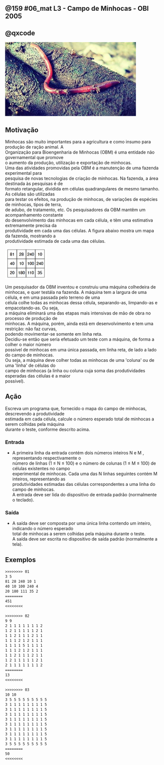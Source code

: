 ## @159 #06_mat L3 - Campo de Minhocas - OBI 2005
## @qxcode

![](__capa.jpg)

## Motivação

Minhocas são muito importantes para a agricultura e como insumo para produção de ração animal. A  
Organização para Bioengenharia de Minhocas (OBM) é uma entidade não governamental que promove  
o aumento da produção, utilização e exportação de minhocas.  
Uma das atividades promovidas pela OBM é a manutenção de uma fazenda experimental para  
pesquisa de novas tecnologias de criação de minhocas. Na fazenda, a área destinada às pesquisas é de  
formato retangular, dividida em células quadrangulares de mesmo tamanho. As células são utilizadas  
para testar os efeitos, na produção de minhocas, de variações de espécies de minhocas, tipos de terra,  
de adubo, de tratamento, etc. Os pesquisadores da OBM mantêm um acompanhamento constante  
do desenvolvimento das minhocas em cada célula, e têm uma estimativa extremamente precisa da  
produtividade em cada uma das células. A figura abaixo mostra um mapa da fazenda, mostrando a  
produtividade estimada de cada uma das células.  

![](__minhocas.jpeg)

Um pesquisador da OBM inventou e construiu uma máquina colhedeira de minhocas, e quer testála na fazenda. A máquina tem a largura de uma célula, e em uma passada pelo terreno de uma  
célula colhe todas as minhocas dessa célula, separando-as, limpando-as e empacotando-as. Ou seja,  
a máquina eliminará uma das etapas mais intensivas de mão de obra no processo de produção de  
minhocas. A máquina, porém, ainda está em desenvolvimento e tem uma restrição: não faz curvas,  
podendo movimentar-se somente em linha reta.  
Decidiu-se então que seria efetuado um teste com a máquina, de forma a colher o maior número  
possı́vel de minhocas em uma única passada, em linha reta, de lado a lado do campo de minhocas.  
Ou seja, a máquina deve colher todas as minhocas de uma 'coluna' ou de uma 'linha' de células do  
campo de minhocas (a linha ou coluna cuja soma das produtividades esperadas das células é a maior  
possı́vel).  
  
## Ação

Escreva um programa que, fornecido o mapa do campo de minhocas, descrevendo a produtividade  
estimada em cada célula, calcule o número esperado total de minhocas a serem colhidas pela máquina  
durante o teste, conforme descrito acima.  
  
### Entrada

- A primeira linha da entrada contém dois números inteiros N e M , representando respectivamente o  
número de linhas (1 ≤ N ≤ 100) e o número de colunas (1 ≤ M ≤ 100) de células existentes no campo  
experimental de minhocas. Cada uma das N linhas seguintes contém M inteiros, representando as  
produtividades estimadas das células correspondentes a uma linha do campo de minhocas.  
A entrada deve ser lida do dispositivo de entrada padrão (normalmente o teclado).  
  
### Saída

- A saı́da deve ser composta por uma única linha contendo um inteiro, indicando o número esperado  
total de minhocas a serem colhidas pela máquina durante o teste.  
A saı́da deve ser escrita no dispositivo de saı́da padrão (normalmente a tela).

## Exemplos

```
>>>>>>>> 01
3 5
81 28 240 10 1
40 10 100 240 4
20 180 111 35 2
========
451
<<<<<<<<

>>>>>>>> 02
9 9
2 1 1 1 1 1 1 1 2
1 2 1 1 1 1 1 2 1
1 1 2 1 1 1 2 1 1
1 1 1 2 1 2 1 1 1
1 1 1 1 5 1 1 1 1
1 1 1 2 1 2 1 1 1
1 1 2 1 1 1 2 1 1
1 2 1 1 1 1 1 2 1
2 1 1 1 1 1 1 1 2
========
13
<<<<<<<<

>>>>>>>> 03
10 10
3 5 5 5 5 5 5 5 5 5
3 1 1 1 1 1 1 1 1 5
3 1 1 1 1 1 1 1 1 5
3 1 1 1 1 1 1 1 1 5
3 1 1 1 1 1 1 1 1 5
3 1 1 1 1 1 1 1 1 5
3 1 1 1 1 1 1 1 1 5
3 1 1 1 1 1 1 1 1 5
3 1 1 1 1 1 1 1 1 5
3 5 5 5 5 5 5 5 5 5
========
50
<<<<<<<<
```

#

<!---
>>>>>>>> 04
20 20
0 0 0 0 0 0 0 0 0 0 0 0 0 0 0 0 0 0 0 0
0 0 0 0 0 0 0 0 0 0 0 0 0 0 0 0 0 0 0 0
0 0 0 0 0 0 0 0 0 0 0 0 0 0 0 0 0 0 0 0
0 0 0 0 0 0 0 0 0 0 0 0 0 0 0 0 0 0 0 0
0 0 0 0 0 0 0 0 0 0 0 0 0 0 0 0 0 0 0 0
0 0 0 0 0 0 0 0 0 0 0 0 0 0 0 0 0 0 0 0
0 0 0 0 0 0 0 0 0 0 0 0 0 0 0 0 0 0 0 0
0 0 0 0 0 0 0 0 0 0 0 0 0 0 0 0 0 0 0 0
0 0 0 0 0 0 0 0 0 0 0 0 0 0 0 0 0 0 0 0
0 0 0 0 0 0 0 0 0 0 0 0 0 0 0 0 0 0 0 0
0 0 0 0 0 0 0 0 0 0 0 0 0 0 0 0 0 0 0 0
0 0 0 0 0 0 0 0 0 0 0 0 0 0 0 0 0 0 0 0
0 0 0 0 0 0 0 0 0 0 0 0 0 0 0 0 0 0 0 0
0 0 0 0 0 0 0 0 0 0 0 0 0 0 0 0 0 0 0 0
0 0 0 0 0 0 0 0 0 0 0 0 0 0 0 0 0 0 0 0
0 0 0 0 0 0 0 0 0 0 0 0 0 0 0 0 0 0 0 0
0 0 0 0 0 0 0 0 0 0 0 0 0 0 0 0 0 0 0 0
0 0 0 0 0 0 0 0 0 0 0 0 0 0 0 0 0 0 0 0
0 0 0 0 0 0 0 0 0 0 0 0 0 0 0 0 0 0 0 0
0 0 0 0 0 0 0 0 0 0 0 0 0 0 0 0 0 0 0 0
========
0
<<<<<<<<


>>>>>>>> 05
20 20
1 0 0 0 1 1 1 0 0 1 1 1 0 1 0 1 0 1 0 1
0 1 0 0 0 0 0 0 0 0 0 0 0 0 1 1 0 1 1 0
0 0 1 1 0 1 1 1 0 0 0 0 0 1 1 0 1 1 1 0
1 0 1 1 1 1 1 1 1 0 0 1 0 1 0 0 1 1 0 0
1 1 0 0 1 0 1 0 0 0 0 0 0 0 1 1 1 1 1 0
0 1 0 1 1 0 0 0 1 0 0 0 1 0 1 0 0 1 1 0
1 0 0 1 0 1 0 0 0 1 0 1 0 0 1 1 1 0 1 1
0 1 1 0 0 0 1 1 0 0 0 0 1 1 1 0 1 0 1 0
1 1 1 1 0 0 1 0 0 1 1 1 0 0 0 1 0 1 1 1
0 1 0 1 1 0 0 0 0 1 1 0 1 1 1 0 1 1 1 1
1 1 0 0 1 0 1 0 0 0 0 1 1 1 1 1 0 1 1 0
0 1 1 1 0 1 1 0 1 1 1 1 1 1 0 0 0 0 0 0
1 1 1 1 1 0 0 0 1 1 1 1 1 1 0 0 1 1 1 0
1 1 0 1 1 0 0 1 0 1 1 0 0 0 1 1 1 0 1 1
0 1 1 1 0 1 1 0 0 1 0 0 0 1 0 1 1 1 1 0
1 0 0 0 1 0 0 0 0 1 1 1 1 1 1 0 0 0 1 0
0 1 0 1 1 0 0 0 0 0 0 1 0 0 0 1 0 1 1 0
0 0 0 1 1 0 0 1 1 1 1 0 1 0 0 1 1 1 1 0
0 1 1 0 0 1 1 1 1 1 0 0 1 0 1 0 0 0 0 0
1 0 0 1 0 0 0 0 0 0 0 1 1 0 0 1 1 1 0 1
========
15
<<<<<<<<
--->